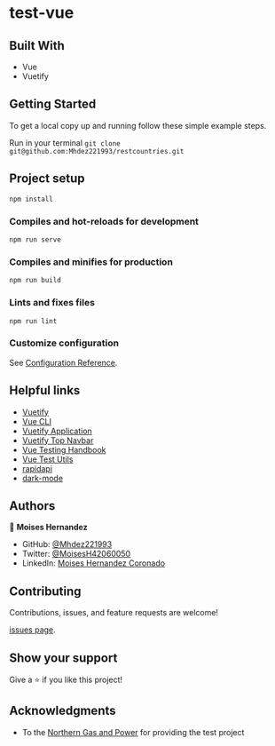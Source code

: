 # test-vue

## Built With

- Vue
- Vuetify

## Getting Started

To get a local copy up and running follow these simple example steps.

Run in your terminal `git clone git@github.com:Mhdez221993/restcountries.git`

## Project setup

```
npm install
```

### Compiles and hot-reloads for development

```
npm run serve
```

### Compiles and minifies for production

```
npm run build
```

### Lints and fixes files

```
npm run lint
```

### Customize configuration

See [Configuration Reference](https://cli.vuejs.org/config/).

## Helpful links

- [Vuetify](https://vuetifyjs.com/en/getting-started/installation/#vue-cli-install)
- [Vue CLI](https://cli.vuejs.org/guide/installation.html)
- [Vuetify Application](https://vuetifyjs.com/en/components/application/#application-components)
- [Vuetify Top Navbar](https://codesandbox.io/s/oj6vz06z86?file=/src/App.vue)
- [Vue Testing Handbook](https://lmiller1990.github.io/vue-testing-handbook/vue-router.html#strategies-for-testing-router-hooks)
- [Vue Test Utils](https://v1.test-utils.vuejs.org/guides/#using-with-typescript)
- [rapidapi](https://rapidapi.com/hub)
- [dark-mode](https://vuetifyjs.com/en/features/theme/#theme-generator)

## Authors

👤 **Moises Hernandez**

- GitHub: [@Mhdez221993](https://github.com/Mhdez221993)
- Twitter: [@MoisesH42060050](https://twitter.com/MoisesH42060050)
- LinkedIn: [Moises Hernandez Coronado](https://www.linkedin.com/in/moises-hernandez-9bbb17145/)

## Contributing

Contributions, issues, and feature requests are welcome!

[issues page](https://github.com/Mhdez221993/restcountries/issues).

## Show your support

Give a ⭐️ if you like this project!

## Acknowledgments

- To the [Northern Gas and Power](https://www.ngpltd.co.uk/) for providing the test project
